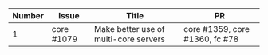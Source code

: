 | Number | Issue | Title | PR |
| --- | --- | --- | --- |
| 1 | core #1079 | Make better use of multi-core servers | core #1359, core #1360, fc #78 |
